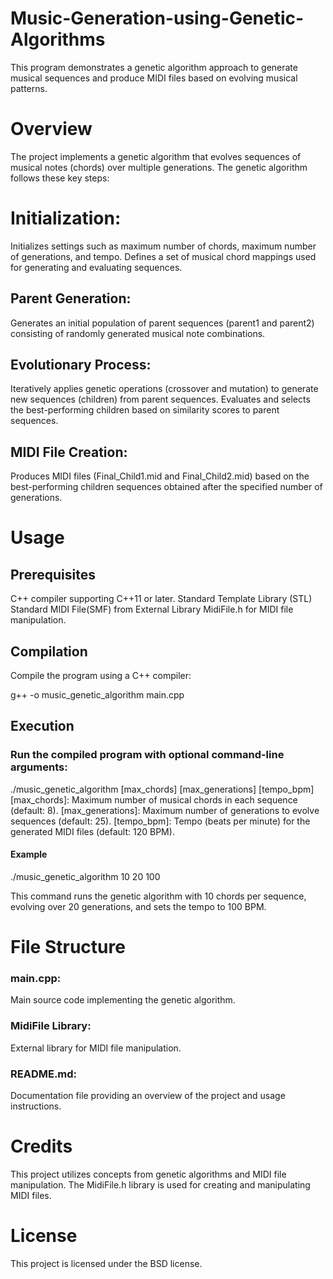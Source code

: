 # Music-Generation-using-Genetic-Algorithms

This program demonstrates a genetic algorithm approach to generate musical sequences and produce MIDI files based on evolving musical patterns.

# Overview

The project implements a genetic algorithm that evolves sequences of musical notes (chords) over multiple generations. The genetic algorithm follows these key steps:

# Initialization:
Initializes settings such as maximum number of chords, maximum number of generations, and tempo.
Defines a set of musical chord mappings used for generating and evaluating sequences.
## Parent Generation:
Generates an initial population of parent sequences (parent1 and parent2) consisting of randomly generated musical note combinations.
## Evolutionary Process:
Iteratively applies genetic operations (crossover and mutation) to generate new sequences (children) from parent sequences.
Evaluates and selects the best-performing children based on similarity scores to parent sequences.
## MIDI File Creation:
Produces MIDI files (Final_Child1.mid and Final_Child2.mid) based on the best-performing children sequences obtained after the specified number of generations.
# Usage

## Prerequisites

C++ compiler supporting C++11 or later.
Standard Template Library (STL) 
Standard MIDI File(SMF) from 
External Library MidiFile.h for MIDI file manipulation.

## Compilation
Compile the program using a C++ compiler:

g++ -o music_genetic_algorithm main.cpp

## Execution

### Run the compiled program with optional command-line arguments:
 ./music_genetic_algorithm [max_chords] [max_generations] [tempo_bpm]
 [max_chords]: Maximum number of musical chords in each sequence (default: 8).
 [max_generations]: Maximum number of generations to evolve sequences (default: 25).
 [tempo_bpm]: Tempo (beats per minute) for the generated MIDI files (default: 120 BPM).
 #### Example
 ./music_genetic_algorithm 10 20 100
  
  This command runs the genetic algorithm with 10 chords per sequence, evolving over 20 generations,   and sets the tempo to 100 BPM.

# File Structure

### main.cpp: 
 Main source code implementing the genetic algorithm.
 
### MidiFile Library: 
 External library for MIDI file manipulation.
### README.md: 
 Documentation file providing an overview of the project and usage instructions.
# Credits
 This project utilizes concepts from genetic algorithms and MIDI file manipulation.
 The MidiFile.h library is used for creating and manipulating MIDI files.
# License

This project is licensed under the BSD license.
